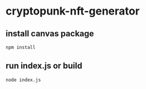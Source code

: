 ﻿# cryptopunk-nft-generator

## install canvas package

```` npm install ````

## run index.js or build

````node index.js ````

